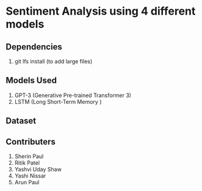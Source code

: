# Sentiment Analysis using 4 different models

## Dependencies
1. git lfs install (to add large files)

## Models Used
1. GPT-3 (Generative Pre-trained Transformer 3)
2. LSTM (Long Short-Term Memory )

## Dataset

## Contributers
1. Sherin Paul
2. Ritik Patel
3. Yashvi Uday Shaw
4. Yashi Nissar
5. Arun Paul